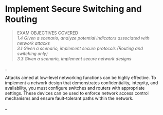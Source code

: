 # Implement Secure Switching and Routing

> EXAM OBJECTIVES COVERED  
> _1.4 Given a scenario, analyze potential indicators associated with network attacks  
> 3.1 Given a scenario, implement secure protocols (Routing and switching only)  
> 3.3 Given a scenario, implement secure network designs_

_

Attacks aimed at low-level networking functions can be highly effective. To implement a network design that demonstrates confidentiality, integrity, and availability, you must configure switches and routers with appropriate settings. These devices can be used to enforce network access control mechanisms and ensure fault-tolerant paths within the network.

_